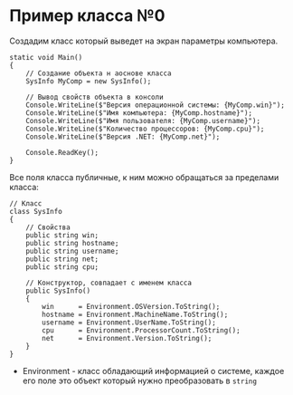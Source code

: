 # Пример класса №0
Создадим класс который выведет на экран параметры компьютера.



    static void Main()
    {
        // Создание объекта н аоснове класса
        SysInfo MyComp = new SysInfo();

        // Вывод свойств объекта в консоли
        Console.WriteLine($"Версия операционной системы: {MyComp.win}");
        Console.WriteLine($"Имя компьютера: {MyComp.hostname}");
        Console.WriteLine($"Имя пользователя: {MyComp.username}");
        Console.WriteLine($"Количество процессоров: {MyComp.cpu}");
        Console.WriteLine($"Версия .NET: {MyComp.net}");

        Console.ReadKey();
    }

Все поля класса публичные, к ним можно обращаться за пределами класса:

    // Класс
    class SysInfo
    {
        // Свойства
        public string win;
        public string hostname;
        public string username;
        public string net;
        public string cpu;

        // Конструктор, совпадает с именем класса
        public SysInfo()
        {
            win      = Environment.OSVersion.ToString();
            hostname = Environment.MachineName.ToString();
            username = Environment.UserName.ToString();
            cpu      = Environment.ProcessorCount.ToString();
            net      = Environment.Version.ToString();
        }
    }

* Environment - класс обладающий информацией о системе, каждое его поле это объект который нужно преобразовать в `string`
